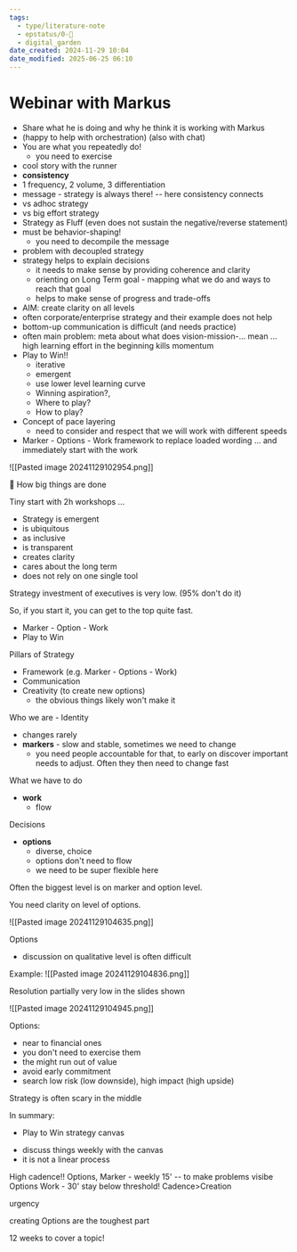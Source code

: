 ```yaml
---
tags:
  - type/literature-note
  - epstatus/0-🌰
  - digital_garden
date_created: 2024-11-29 10:04
date_modified: 2025-06-25 06:10
---
```

# Webinar with Markus

+ Share what he is doing and why he think it is working with Markus
+ (happy to help with orchestration) (also with chat)
+ You are what you repeatedly do!
	+ you need to exercise
+ cool story with the runner
+ **consistency**
+ 1 frequency, 2 volume, 3 differentiation
+ message - strategy is always there! -- here consistency connects
+ vs adhoc strategy
+ vs big effort strategy
+ Strategy as Fluff (even does not sustain the negative/reverse statement)
+ must be behavior-shaping!
	+ you need to decompile the message
+ problem with decoupled strategy
+ strategy helps to explain decisions
	+ it needs to make sense by providing coherence and clarity
	+ orienting on Long Term goal - mapping what we do and ways to reach that goal
	+ helps to make sense of progress and trade-offs
+ AIM: create clarity on all levels
+ often corporate/enterprise strategy and their example does not help
+ bottom-up communication is difficult (and needs practice)
+ often main problem: meta about what does vision-mission-... mean ... high learning effort in the beginning kills momentum
+ Play to Win!! 
	+ iterative
	+ emergent
	+ use lower level learning curve
	+ Winning aspiration?,
	+ Where to play?
	+ How to play?
+ Concept of pace layering
	+ need to consider and respect that we will work with different speeds
+ Marker - Options - Work framework to replace loaded wording ... and immediately start with the work

![[Pasted image 20241129102954.png]]

📖 How big things are done

Tiny start with 2h workshops ...

+ Strategy is emergent
+ is ubiquitous
+ as inclusive
+ is transparent
+ creates clarity
+ cares about the long term
+ does not rely on one single tool

Strategy investment of executives is very low.  (95% don't do it)

So, if you start it, you can get to the top quite fast.

+ Marker - Option - Work
+ Play to Win

Pillars of Strategy
+ Framework (e.g. Marker - Options - Work)
+ Communication
+ Creativity (to create new options)
	+ the obvious things likely won't make it

Who we are - Identity 
- changes rarely 
- **markers** - slow and stable, sometimes we need to change
	- you need people accountable for that, to early on discover important needs to adjust. Often they then need to change fast

What we have to do
+ **work**
	+ flow

Decisions 
+ **options**
	+ diverse, choice
	+ options don't need to flow
	+ we need to be super flexible here

Often the biggest level is on marker and option level.

You need clarity on level of options.

![[Pasted image 20241129104635.png]]

Options
- discussion on qualitative level is often difficult

Example:
![[Pasted image 20241129104836.png]]

Resolution partially very low in the slides shown

![[Pasted image 20241129104945.png]]

Options:
- near to financial ones
- you don't need to exercise them
- the might run out of value
- avoid early commitment 
- search low risk (low downside), high impact (high upside)

Strategy is often scary in the middle 

In summary:
* Play to Win strategy canvas
+ discuss things weekly with the canvas
+ it is not a linear process

High cadence!!
Options, Marker - weekly 15' -- to make problems visibe
Options Work - 30'
stay below threshold!
Cadence>Creation

urgency

creating Options are the toughest part

12 weeks to cover a topic!

